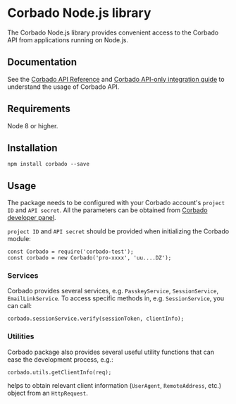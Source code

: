 # Corbado Node.js library 

The Corbado Node.js library provides convenient access to the Corbado API from applications running on Node.js.

## Documentation 

See the [Corbado API Reference](https://api.corbado.com/docs/api/) and [Corbado API-only integration guide](https://docs.corbado.com/integrations/api-only) to understand the usage of Corbado API. 

## Requirements 

Node 8 or higher. 

## Installation 

```npm install corbado --save```


## Usage 

The package needs to be configured with your Corbado account's ```project ID``` and ```API secret```. All the parameters can be obtained from [Corbado developer panel](https://app.corbado.com). 

```project ID``` and ```API secret``` should be provided when initializing the Corbado module:


```
const Corbado = require('corbado-test');
const corbado = new Corbado('pro-xxxx', 'uu....DZ');

```

### Services 

Corbado provides several services, e.g. ```PasskeyService```, ```SessionService```, ```EmailLinkService```.
To access specific methods in, e.g. ```SessionService```, you can call:

```
corbado.sessionService.verify(sessionToken, clientInfo);
```

### Utilities

Corbado package also provides several useful utility functions that can ease the development process, e.g.:
```
corbado.utils.getClientInfo(req);
```
helps to obtain relevant client information (```UserAgent```, ```RemoteAddress```, etc.) object from an ```HttpRequest```.
